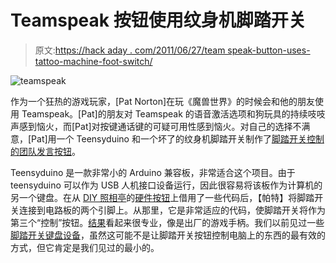 # Teamspeak 按钮使用纹身机脚踏开关

> 原文:[https://hack aday . com/2011/06/27/team speak-button-uses-tattoo-machine-foot-switch/](https://hackaday.com/2011/06/27/teamspeak-button-uses-tattoo-machine-foot-switch/)

![](../Images/6e44dc544742c57358bb2e001a744d2b.png "teamspeak")

作为一个狂热的游戏玩家，[Pat Norton]在玩《魔兽世界》的时候会和他的朋友使用 Teamspeak。[Pat]的朋友对 Teamspeak 的语音激活选项和狗玩具的持续吱吱声感到恼火，而[Pat]对按键通话键的可疑可用性感到恼火。对自己的选择不满意，[Pat]用一个 Teensyduino 和一个坏了的纹身机脚踏开关制作了[脚踏开关控制的团队发言按钮](http://www.patricknorton.me/?p=33)。

Teensyduino 是一款非常小的 Arduino 兼容板，非常适合这个项目。由于 teensyduino 可以作为 USB 人机接口设备运行，因此很容易将该板作为计算机的另一个键盘。在从 [DIY 照相亭](http://rasterweb.net/raster/2011/05/19/the-photo-booth/)的[硬件按钮](http://rasterweb.net/raster/2011/05/09/the-button/)上借用了一些代码后，【帕特】将脚踏开关连接到电路板的两个引脚上。从那里，它是非常适应的代码，使脚踏开关将作为第三个“控制”按钮。[结果](http://www.patricknorton.me/wp-content/uploads/2011/06/IMG_20110621_104058-435x580.jpg)看起来很专业，像是出厂的游戏手柄。我们以前见过一些[脚踏开关键盘设备](http://hackaday.com/2011/05/05/automate-repetitive-pc-actions-with-a-foot-pedal/)，虽然这可能不是让脚踏开关按钮控制电脑上的东西的最有效的方式，但它肯定是我们见过的最小的。